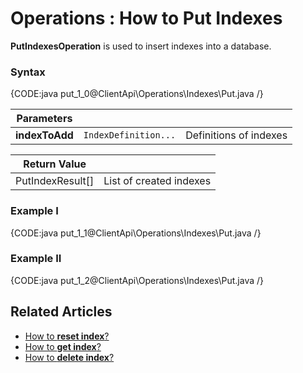 ﻿# Operations : How to Put Indexes

**PutIndexesOperation** is used to insert indexes into a database.

### Syntax

{CODE:java put_1_0@ClientApi\Operations\Indexes\Put.java /}

| Parameters | | |
| ------------- | ------------- | ----- |
| **indexToAdd** | `IndexDefinition...` | Definitions of indexes |

| Return Value | |
| ------------- | ----- |
| PutIndexResult[] | List of created indexes |

### Example I

{CODE:java put_1_1@ClientApi\Operations\Indexes\Put.java /}

### Example II

{CODE:java put_1_2@ClientApi\Operations\Indexes\Put.java /}

## Related Articles

- [How to **reset index**?](../../../../client-api/operations/maintenance/indexes/reset-index)
- [How to **get index**?](../../../../client-api/operations/maintenance/indexes/get-index)
- [How to **delete index**?](../../../../client-api/operations/maintenance/indexes/delete-index)
